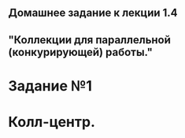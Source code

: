 ## Домашнее задание к лекции 1.4 
## "Коллекции для параллельной (конкурирующей) работы."

# Задание №1 

# Колл-центр.